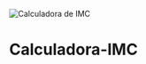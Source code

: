 ![Calculadora de IMC](https://github.com/w4rCode/Calculadora-IMC/assets/84465419/9afd38b5-4f70-4d93-b372-7ed088f66477)
# Calculadora-IMC
